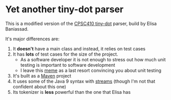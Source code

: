 # Yet another tiny-dot parser

This is a modified version of the [CPSC410 tiny-dot](https://drive.google.com/file/d/1Wfo7MH5IN9i_F7D4A66YSnnks7Rx8GqJ/view) parser, build by Elisa Baniassad.

It's major differences are:

1. It **doesn't** have a main class and instead, it relies on test cases
1. It has **lots** of test cases for the size of the project. 
    * As a software developer it is not enough to stress out how much unit testing is important to software development    
    * I leave this [meme](https://miro.medium.com/max/642/0*2x368zcCx_aSL57K.) as a last resort convincing you about unit testing
1. It's built as a [Maven](https://maven.apache.org/) project
1. It uses some of the Java 9 syntax with [streams](https://www.baeldung.com/java-9-stream-api) (though I'm not that confident about this one)
1. Its tokenizer is **less** powerful than the one that Elisa has
